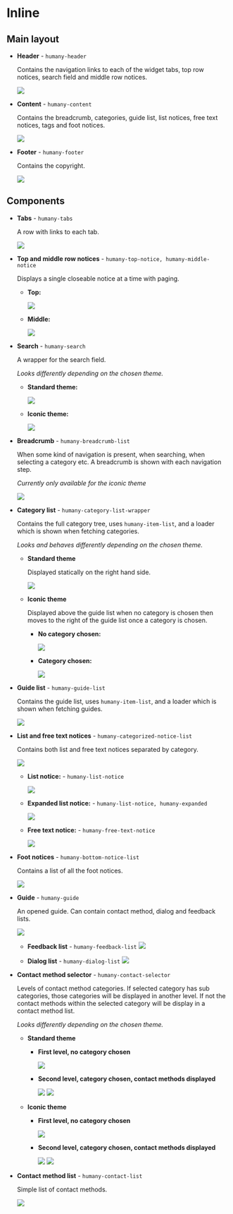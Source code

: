 
# Inline
## Main layout

- **Header** - `humany-header`

    Contains the navigation links to each of the widget tabs, top row notices, search field and middle row notices.

    ![](images/inline-header.png)
  
- **Content** - `humany-content`

    Contains the breadcrumb, categories, guide list, list notices, free text notices, tags and foot notices.

    ![](images/inline-content.png)

- **Footer** - `humany-footer`

    Contains the copyright.

    ![](images/inline-footer.png)

## Components

- **Tabs** - `humany-tabs`

    A row with links to each tab.

    ![](images/inline-tabs.png)

- **Top and middle row notices** - `humany-top-notice, humany-middle-notice`
    
    Displays a single closeable notice at a time with paging.

    - **Top:**

        ![](images/inline-top-row-notices.png)

    - **Middle:**

        ![](images/inline-middle-row-notices.png)

- **Search** - `humany-search`
    
    A wrapper for the search field.
    
    *Looks differently depending on the chosen theme.*

    - **Standard theme:**

        ![](images/inline-search-standard.png)

    - **Iconic theme:**

        ![](images/inline-search-iconic.png)

- **Breadcrumb** - `humany-breadcrumb-list`

    When some kind of navigation is present, when searching, when selecting a category etc. A breadcrumb is shown with each navigation step.
    
    *Currently only available for the iconic theme*

    ![](images/inline-breadcrumb.png)

- **Category list** - `humany-category-list-wrapper`

    Contains the full category tree, uses `humany-item-list`, and a loader which is shown when fetching categories. 
    
    *Looks and behaves differently depending on the chosen theme.*

    - **Standard theme**
    
      Displayed statically on the right hand side.

      ![](images/inline-category-list-standard.png)

      
    - **Iconic theme**
    
      Displayed above the guide list when no category is chosen then moves to the right of the guide list once a category is chosen.

      - **No category chosen:**

         ![](images/inline-category-list-iconic.png)

      - **Category chosen:**
      
        ![](images/inline-category-list-iconic-category-chosen.png)

- **Guide list** - `humany-guide-list`

    Contains the guide list, uses `humany-item-list`, and a loader which is shown when fetching guides.

    ![](images/inline-guide-list.png)

- **List and free text notices** - `humany-categorized-notice-list`

    Contains both list and free text notices separated by category.

    ![](images/inline-categorized-notice-list.png)

    - **List notice:** - `humany-list-notice`

        ![](images/inline-list-notice.png)

    - **Expanded list notice:** - `humany-list-notice, humany-expanded`

        ![](images/inline-list-notice-expanded.png)
    
    - **Free text notice:** - `humany-free-text-notice`

        ![](images/inline-free-text-notice.png)

- **Foot notices** - `humany-bottom-notice-list`

    Contains a list of all the foot notices.

    ![](images/inline-foot-notices.png)

- **Guide** - `humany-guide`

    An opened guide. Can contain contact method, dialog and feedback lists.

    ![](images/inline-guide.png)

    - **Feedback list** - `humany-feedback-list`
    ![](images/inline-feedback-list.png)

    - **Dialog list** - `humany-dialog-list`
    ![](images/inline-dialog-list.png)

- **Contact method selector** - `humany-contact-selector`

    Levels of contact method categories. If selected category has sub categories, those categories will be displayed in another level.
    If not the contact methods within the selected category will be display in a contact method list.

    *Looks differently depending on the chosen theme.*

    - **Standard theme**

        - **First level, no category chosen**

            ![](images/inline-contact-selector-standard.png)

        - **Second level, category chosen, contact methods displayed**

            ![](images/inline-contact-selector-second-level-standard.png)
            ![](images/inline-contact-selector-contact-methods-standard.png)


    - **Iconic theme**

        - **First level, no category chosen**

            ![](images/inline-contact-selector-iconic.png)

        - **Second level, category chosen, contact methods displayed**

            ![](images/inline-contact-selector-second-level-iconic.png)
            ![](images/inline-contact-selector-contact-methods-iconic.png)

- **Contact method list** - `humany-contact-list`

    Simple list of contact methods.

    ![](images/inline-contact-list.png)
